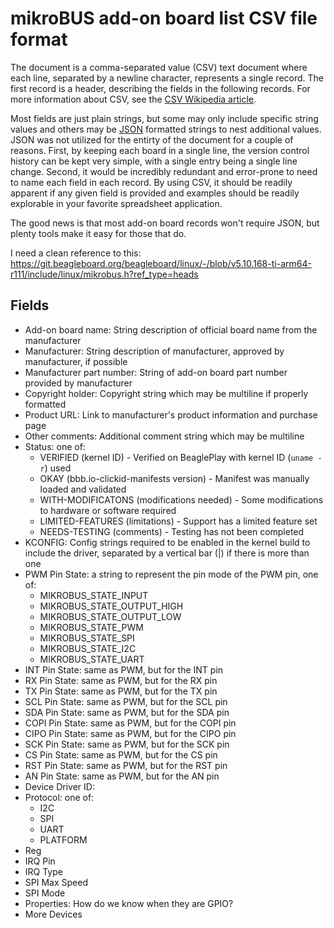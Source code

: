 # mikroBUS add-on board list CSV file format

The document is a comma-separated value (CSV) text document where each line, separated by a
newline character, represents a single record. The first record is a header, describing
the fields in the following records. For more information about CSV, see the
[CSV Wikipedia article](https://en.wikipedia.org/wiki/Comma-separated_values).

Most fields are just plain strings, but some may only include specific string values and
others may be [JSON](https://en.wikipedia.org/wiki/JSON)
formatted strings to nest additional values. JSON was not utilized for
the entirty of the document for a couple of reasons. First, by keeping each board in a single
line, the version control history can be kept very simple, with a single entry being a single
line change. Second, it would be incredibly redundant and error-prone to need to name each
field in each record. By using CSV, it should be readily apparent if any given field is provided
and examples should be readily explorable in your favorite spreadsheet application.

The good news is that most add-on board records won't require JSON, but plenty tools make
it easy for those that do.

I need a clean reference to this: https://git.beagleboard.org/beagleboard/linux/-/blob/v5.10.168-ti-arm64-r111/include/linux/mikrobus.h?ref_type=heads

## Fields

* Add-on board name: String description of official board name from the manufacturer
* Manufacturer: String description of manufacturer, approved by manufacturer, if possible
* Manufacturer part number: String of add-on board part number provided by manufacturer
* Copyright holder: Copyright string which may be multiline if properly formatted
* Product URL: Link to manufacturer's product information and purchase page
* Other comments: Additional comment string which may be multiline
* Status: one of:
  * VERIFIED (kernel ID) - Verified on BeaglePlay with kernel ID (`uname -r`) used
  * OKAY (bbb.io-clickid-manifests version) - Manifest was manually loaded and validated
  * WITH-MODIFICATONS (modifications needed) - Some modifications to hardware or software required
  * LIMITED-FEATURES (limitations) - Support has a limited feature set
  * NEEDS-TESTING (comments) - Testing has not been completed
* KCONFIG: Config strings required to be enabled in the kernel build to include the driver, separated
  by a vertical bar (|) if there is more than one
* PWM Pin State: a string to represent the pin mode of the PWM pin, one of:
  * MIKROBUS\_STATE\_INPUT
  * MIKROBUS\_STATE\_OUTPUT\_HIGH
  * MIKROBUS\_STATE\_OUTPUT\_LOW
  * MIKROBUS\_STATE\_PWM
  * MIKROBUS\_STATE\_SPI
  * MIKROBUS\_STATE\_I2C
  * MIKROBUS\_STATE\_UART
* INT Pin State: same as PWM, but for the INT pin
* RX Pin State: same as PWM, but for the RX pin
* TX Pin State: same as PWM, but for the TX pin
* SCL Pin State: same as PWM, but for the SCL pin
* SDA Pin State: same as PWM, but for the SDA pin
* COPI Pin State: same as PWM, but for the COPI pin
* CIPO Pin State: same as PWM, but for the CIPO pin
* SCK Pin State: same as PWM, but for the SCK pin
* CS Pin State: same as PWM, but for the CS pin
* RST Pin State: same as PWM, but for the RST pin
* AN Pin State: same as PWM, but for the AN pin
* Device Driver ID: 
* Protocol: one of:
   * I2C
   * SPI
   * UART
   * PLATFORM
* Reg
* IRQ Pin
* IRQ Type
* SPI Max Speed
* SPI Mode
* Properties: How do we know when they are GPIO?
* More Devices
